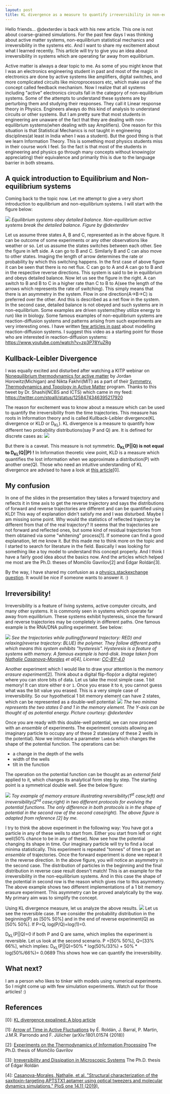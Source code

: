 ```yaml
---
layout: post
title: KL divergence as a measure to quantify irreversibility in non-equilibrium systems
---
```


<div class='text-justify'>

Hello friends... @dexterdev is back with his new article. This one is not about coarse-grained simulations. For the past few days I was thinking about active matter systems, non-equilibrium statistical mechanics and irreversibility in the systems etc. And I want to share my excitement about what I learned recently. This article will try to give you an idea about irreversibility in systems which are operating far away from equilibrium.

Active matter is always a dear topic to me. As some of you might know that I was an electronics engineering student in past and most of the magic in electronics are done by active systems like amplifiers, digital switches, and more complicated circuits like microprocessors etc, which make use of the concept called feedback mechanism. Now I realize that all systems including "active" electronics circuits fall in the category of non-equilibrium systems. Some of the attempts to understand these systems are by perturbing them and studying their responses. They call it Linear response theory in Physics. Engineers always do this kind of analysis to understand circuits or other systems. But I am pretty sure that most students in engineering are unaware of the fact that they are dealing with non-equilibrium systems(when dealing with say Amplifiers). One reason for this situation is that Statistical Mechanics is not taught in engineering disciplines(at least in India when I was a student). But the good thing is that we learn Information Theory. This is something most physics students miss in their course work I feel. So the fact is that most of the students in engineering and physics go through many concepts without knowing(or appreciating) their equivalence and primarily this is due to the language barrier in both streams. 

## A quick introduction to Equilibrium and Non-equilibrium systems

Coming back to the topic now.  Let me attempt to give a very short introduction to equilibrium and non-equilibrium systems. I will start with the figure below:

![](https://i.imgur.com/4c0bRf2.png)
*Equilibrium systems obey detailed balance. Non-equilibrium active systems break the detailed balance. Figure by @dexterdev*

Let us assume three states A, B and C, represented as in the above figure. It can be outcome of some experiments or any other observations like weather or so. Let us assume the states switches between each other. See the figure in left side. A can go to B and C. Similarly B and C can also move to other states. Imaging the length of arrow determines the rate or probability by which this switching happens. In the first case of above figure it can be seen that there is no net flux. C can go to A and A can go to B and in the respective reverse directions. This system is said to be in equilibrium and obeys detailed balance. Now let us see the figure in the right. A can switch to B and B to C in a higher rate than C to B to A(see the length of the arrows which represents the rate of switching). This simply means that there is an asymmetry in the system. Flow in one direction(A->B->C) is preferred over the other. And this is described as a net flow in the system. In the second case, detailed balance is not obeyed and such systems are in non-equilibrium. Some examples are driven systems(they utilize energy to run) like in biology. Some famous examples of non-equilibrium systems are reaction-diffusion systems and patterns arising from such experiments are very interesting ones. I have written [few articles in past](https://peakd.com/steemstem/@dexterdev/explaining-reaction-diffusion-process-continued) about modelling reaction-diffusion systems. I suggest this video as a starting point for those who are interested in reaction-diffusion systems:
https://www.youtube.com/watch?v=zp3P78YuZRg

## Kullback-Leibler Divergence

I was equally excited and disturbed after watching a KITP webinar on [Nonequilibrium thermodynamics for active matter](http://online.kitp.ucsb.edu/online/active20/horowitz_fakhri/) by Jordan Horowitz(Michigan) and Nikta Fakhri(MIT) as a part of their [Symmetry, Thermodynamics and Topology in Active Matter](http://online.kitp.ucsb.edu/online/active20/) program. Thanks to this tweet by Dr. Shashi(NCBS and ICTS) which came in my feed: https://twitter.com/stpalli/status/1258474346395217920

The reason for excitement was to know about a measure which can be used to quantify the irreversibility from the time trajectories. This measure has roots in Information theory and is called Kullback-Leibler divergence(KL divergence or KLD or D<sub>KL</sub>). KL divergence is a measure to quantify how different two probability distributions(say P and Q) are. It is defined for discrete cases as:
![](https://i.imgur.com/B0S3UYg.png)

But there is a caveat. This measure is not symmetric. **D<sub>KL</sub>(P||Q) is not equal to D<sub>KL</sub>(Q||P) !** In Information theoretic view point, KLD is a measure which quantifies the lost information when we approximate a distribution(P) with another one(Q). Those who need an intuitive understanding of KL divergence are advised to have a look at [this article](https://www.countbayesie.com/blog/2017/5/9/kullback-leibler-divergence-explained)[0]. 

## My confusion

In one of the slides in the presentation they takes a forward trajectory and reflects it in time axis to get the reverse trajectory and says the distributions of forward and reverse trajectories are different and can be quantified using KLD! This way of explanation didn't satisfy me and I was disturbed. Maybe I am missing some point. Why would the statistics of reflected trajectory be different from that of the real trajectory? It seems that the trajectories are not forward and reflected ones, but some kind of residual trajectories from them obtained via some "whitening" process[1]. If someone can find a good explanation, let me know it. But this made me to think more on the topic and I started to search for literature in the field. Basically I was looking for something like a toy model to understand this concept properly. And I think I have a fairly good idea about the basics now. And the articles which helped me most are the Ph.D. theses of Momčilo Gavrilov[2] and Édgar Roldán[3].

By the way, I have shared my confusion as a [physics.stackexchange question](https://physics.stackexchange.com/questions/550655/kullback-leibler-divergence-as-a-measure-of-irreversibilty). It would be nice if someone wants to answer it. :)

## Irreversibility!

Irreversibility is a feature of living systems, active computer circuits, and many other systems. It is commonly seen in systems which operate far away from equilibrium. These systems exhibit hysteresis, since the forward and reverse trajectories may be completely in different paths. One famous example is the RNA/DNA pulling experiment. See below:

![](https://i.imgur.com/pDJvs1I.png)
*See the trajectories while pulling(forward trajectory: RED) and relaxing(reverse trajectory: BLUE) the polymer. They follow different paths which means this system exhibits "hysteresis". Hysteresis is a feature of systems with memory. A famous example is hard-disk. Image taken from [Nathalie Casanova-Morales](https://journals.plos.org/plosone/article?id=10.1371/journal.pone.0222468) et al[4], License: [CC-BY-4.0](https://creativecommons.org/licenses/by/4.0/)*

Another experiment which I would like to draw your attention is the *memory erasure experiment*[2]. Think about a digital flip-flop(or a digital register) where you can store bits of data. Let us take the most simple case. 1 bit memory! It can store either `0` or `1`. Once you erase it to `0`, you cannot guess what was the bit value you erased. This is a very simple case of irreversibility. So our hypothetical 1 bit memory element can have 2 states, which can be represented as a double-well potential:
![](https://i.imgur.com/KVI1546.png)
*The two minima represents the two states 0 and 1 in the memory element. The Y-axis can be thought of as potential energy. Picture courtesy: @dexterdev*

Once you are ready with this double-well potential, we can now proceed with an *ensemble* of experiments. The experiment consists allowing an imaginary particle to occupy any of these 2 states(any of these 2 wells in the potential). Now we introduce a parameter `lambda` which changes the shape of the potential function. The operations can be:

- a change in the depth of the wells
- width of the wells
- tilt in the function

The operation on the potential function can be thought as an *external field* applied to it, which changes its analytical form step by step. The starting point is a symmetrical double well. See the below figure:

![](https://i.imgur.com/C3vxJKX.png)
*Toy example of memory erasure illustrating reversibility(1<sup>st</sup> case;left) and irreversibility(2<sup>nd</sup> case;right) in two different protocols for evolving the potential functions. The only difference in both protocols is in the shape of potential in the second row of the second case(right). The above figure is adapted from reference [2] by me.*

I try to think the above experiment in the following way: You have got a particle in any of these wells to start from. Either you start from left or right well(50% chance to be in any of these). Now see how the potential changing its shape in time. Our imaginary particle will try to find a local minima statistically. This experiment is repeated "tonnes" of time to get an *ensemble* of trajectories. Once the forward experiment is done we repeat it in the reverse direction. In the above figure, you will notice an asymmetry in the second case. The distribution of particles in the beginning and the final distribution in reverse case result doesn't match! This is an example for the irreversibility in the non-equilibrium systems. And in this case the shape of the potential in second row is the reason which gives rise to this asymmetry. The above example shows two different implementations of a 1 bit memory erasure experiment. This asymmetry can be proved analytically by the way. My primary aim was to simplify the concept.

Using KL divergence measure, let us analyze the above results. 
![](https://i.imgur.com/B0S3UYg.png)
Let us see the reversible case. If we consider the probability distribution in the beginning(P) as [50% 50%] and in the end of reverse experiment(Q) as [50% 50%]. If P=Q, log(P/Q)=log(1)=0.

D<sub>KL</sub>(P||Q)=0 if both P and Q are same, which implies the experiment is reversible. Let us look at the second scenario. P =[50% 50%], Q=[33% 66%], which implies:
D<sub>KL</sub>(P||Q)=50% * log(50%/33%) + 50% * log(50%/66%)=  0.0689
This shows how we can quantify the irreversibility.


## What next?

I am a person who likes to tinker with models using numerical experiments. So I might come up with few simulation experiments. Watch out for those articles! :)




## References

[0]: [KL divergence expalined: A blog article](https://www.countbayesie.com/blog/2017/5/9/kullback-leibler-divergence-explained)

[1]: [Arrow of Time in Active Fluctuations](https://arxiv.org/abs/1803.04743) by É. Roldán, J. Barral, P. Martin, J.M.R. Parrondo and F. Jülicher (arXiv:1801.01574 (2018))

[2]: [Experiments on the Thermodynamics of Information Processing](https://www.springer.com/gp/book/9783319636931) The Ph.D. thesis of Momčilo Gavrilov

[3]: [Irreversibility and Dissipation in Microscopic Systems](https://link.springer.com/book/10.1007/978-3-319-07079-7) The Ph.D. thesis of Édgar Roldán

[4]: [Casanova-Morales, Nathalie, et al. "Structural characterization of the saxitoxin-targeting APTSTX1 aptamer using optical tweezers and molecular dynamics simulations." PloS one 14.11 (2019).](https://journals.plos.org/plosone/article?id=10.1371/journal.pone.0222468)

</div>
